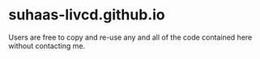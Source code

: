 suhaas-livcd.github.io
=====================
Users are free to copy and re-use any and all of the code contained here without contacting me.
